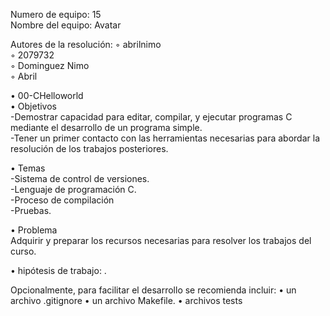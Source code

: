 Numero de equipo: 15  
Nombre del equipo: Avatar  
  
Autores de la resolución:
◦ abrilnimo  
◦ 2079732  
◦ Dominguez Nimo  
◦ Abril  
  
• 00-CHelloworld    
• Objetivos  
-Demostrar capacidad para editar, compilar, y ejecutar programas C mediante el
desarrollo de un programa simple.  
-Tener un primer contacto con las herramientas necesarias para abordar la resolución
de los trabajos posteriores.  

• Temas  
-Sistema de control de versiones.  
-Lenguaje de programación C.  
-Proceso de compilación  
-Pruebas.  
  
• Problema  
Adquirir y preparar los recursos necesarias para resolver los trabajos del curso.  
  
• hipótesis de trabajo: .  

Opcionalmente, para
facilitar el desarrollo se recomienda incluir:
• un archivo .gitignore
• un archivo Makefile.
• archivos tests
